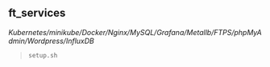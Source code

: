 ## ft_services
*Kubernetes/minikube/Docker/Nginx/MySQL/Grafana/Metallb/FTPS/phpMyAdmin/Wordpress/InfluxDB*

> `setup.sh` 

